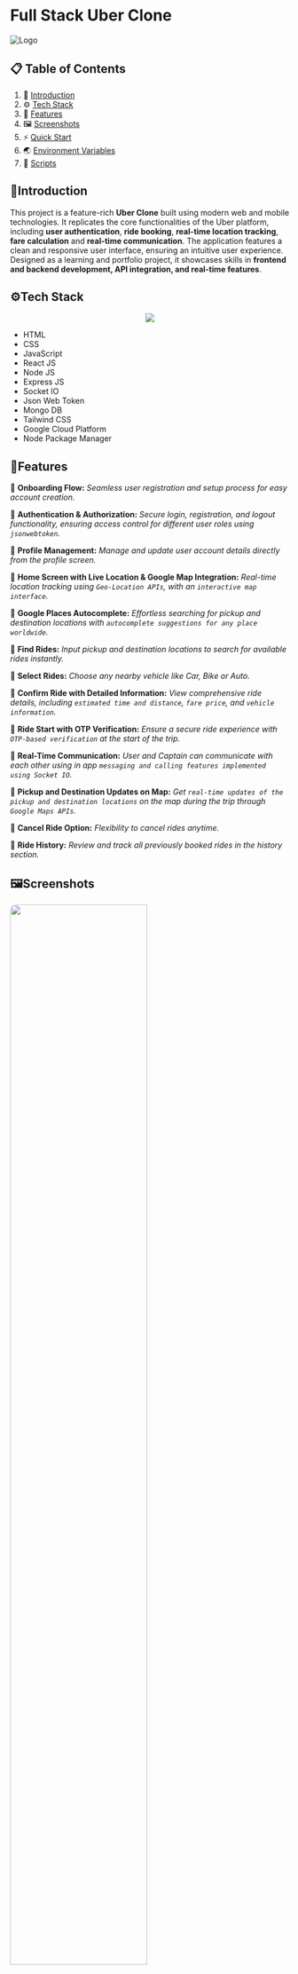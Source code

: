 # Full Stack Uber Clone

![Logo](https://i.ibb.co/Bf04Hpd/Readme-thumbnail-from-JS-Mastery.png)

## 📋 <a name="table">Table of Contents</a>

1. 📃 [Introduction](#introduction)
2. ⚙️ [Tech Stack](#tech-stack)
3. 🔖 [Features](#features)
4. 🖼️ [Screenshots](#screenshots)
5. ⚡ [Quick Start](#quick-start)
6. 🌏 [Environment Variables](#environment-variables)
7. 📜 [Scripts](#scripts)

## <a name="introduction">📃Introduction</a>

This project is a feature-rich **Uber Clone** built using modern web and mobile technologies. It replicates the core functionalities of the Uber platform, including **user authentication**, **ride booking**, **real-time location tracking**, **fare calculation** and **real-time communication**. The application features a clean and responsive user interface, ensuring an intuitive user experience. Designed as a learning and portfolio project, it showcases skills in **frontend and backend development, API integration, and real-time features**.

## <a name="tech-stack">⚙️Tech Stack</a>

<p align="center">
    <img src="https://skillicons.dev/icons?i=html,css,js,react,nodejs,express,mongo,tailwind,gcp,npm" />
</p>

- HTML
- CSS
- JavaScript
- React JS
- Node JS
- Express JS
- Socket IO
- Json Web Token
- Mongo DB
- Tailwind CSS
- Google Cloud Platform
- Node Package Manager

## <a name="features">🔖Features</a>

🔖 **Onboarding Flow:** _Seamless user registration and setup process for easy account creation._

🔖 **Authentication & Authorization:** _Secure login, registration, and logout functionality, ensuring access control for different user roles using `jsonwebtoken`._

🔖 **Profile Management:** _Manage and update user account details directly from the profile screen._

🔖 **Home Screen with Live Location & Google Map Integration:** _Real-time location tracking using `Geo-Location APIs`, with an `interactive map interface`._

🔖 **Google Places Autocomplete:** _Effortless searching for pickup and destination locations with `autocomplete suggestions for any place worldwide`._

🔖 **Find Rides:** _Input pickup and destination locations to search for available rides instantly._

🔖 **Select Rides:** _Choose any nearby vehicle like Car, Bike or Auto._

🔖 **Confirm Ride with Detailed Information:** _View comprehensive ride details, including `estimated time and distance`, `fare price`, and `vehicle information`._

🔖 **Ride Start with OTP Verification:** _Ensure a secure ride experience with `OTP-based verification` at the start of the trip._

🔖 **Real-Time Communication:** _User and Captain can communicate with each other using in app `messaging and calling features implemented using Socket IO`._

🔖 **Pickup and Destination Updates on Map:** _Get `real-time updates of the pickup and destination locations` on the map during the trip through `Google Maps APIs`._

🔖 **Cancel Ride Option:** _Flexibility to cancel rides anytime._

🔖 **Ride History:** _Review and track all previously booked rides in the history section._

## <a name="screenshots">🖼️Screenshots</a>
<img width="70%" style="border-radius:10px;" src="./Frontend/public/user-auth.png">
<img width="70%" style="border-radius:10px;" src="./Frontend/public/captain-auth.png">
<img width="70%" style="border-radius:10px;" src="./Frontend/public/sidebar.png">
<img width="70%" style="border-radius:10px;" src="./Frontend/public/user-module.png">
<img width="70%" style="border-radius:10px;" src="./Frontend/public/captain-module.png">

## <a name="quick-start">⚡Quick Start</a>

### 🪟 Project Structure

```
📂 Backend
📂 Frontend
```

### 1. Clone the Repository

```bash
git clone https://github.com/asif-khan-2k19/Uber.git
cd uber
```

### 2. Install Dependencies

#### For Frontend

```bash
cd Frontend
npm install
```

#### For Backend

```bash
cd ../Backend
npm install
```

### 3. Start the Application

#### Run the Frontend

Open a terminal, navigate to the `Frontend` folder, and run:

```bash
npm run dev
```

#### Run the Backend

Open another terminal, navigate to the `Backend` folder, and run:

```bash
npm run dev
```

### 4. Access the Application

- **Frontend**: Visit [http://localhost:5173](http://localhost:5173) (default React development server port).
- **Backend**: The backend server will typically run on [http://localhost:3000](http://localhost:3000). Adjust the backend port if configured otherwise.

## <a name="environment-variables">🌏Environment Variables</a>

Ensure to set up the required environment variables for both `Frontend` and `Backend`.

#### Frontend (`.env`)

```plaintext
VITE_SERVER_URL = http://localhost:3000
```

#### Backend (`.env`)

```plaintext
PORT = 3000
SERVER_URL = http://localhost:3000
ENVIRONMENT = development
MONGODB_PROD_URL = <your-mongodb-atlas-connection-string>
MONGODB_DEV_URL = mongodb://127.0.0.1:27017/uber_clone
JWT_SECRET = <your-json-secret-string>
GOOGLE_MAPS_API = <your-google-maps-api-key>
```

## <a name="scripts">📜Scripts</a>

- **`npm run dev`**: Starts the development server (both frontend and backend).
- **`npm install`**: Installs project dependencies.
